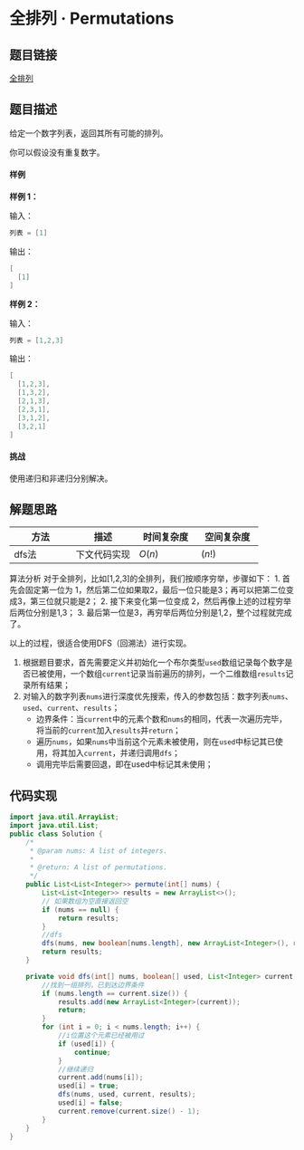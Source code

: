 
#  全排列 · Permutations

## 题目链接

[全排列](https://www.lintcode.com/problem/15/?_from=collection&fromId=161)

## 题目描述
给定一个数字列表，返回其所有可能的排列。

你可以假设没有重复数字。

#### 样例

**样例 1：**

输入：

```java
列表 = [1]
```

输出：

```java
[
  [1]
]
```

**样例 2：**

输入：

```java
列表 = [1,2,3]
```

输出：

```java
[
  [1,2,3],
  [1,3,2],
  [2,1,3],
  [2,3,1],
  [3,1,2],
  [3,2,1]
]
```

#### 挑战

使用递归和非递归分别解决。



## 解题思路
| <div style="width:70pt">方法</div>  |描述 |<div style="width:70pt">时间复杂度</div> |<div style="width:70pt">空间复杂度</div>|
|---|---|---|---|
|  dfs法 | 下文代码实现  | $O(n)$|$(n!)$|

算法分析
对于全排列，比如[1,2,3]的全排列，我们按顺序穷举，步骤如下： 1. 首先会固定第一位为 1，然后第二位如果取2，最后一位只能是3；再可以把第二位变成3，第三位就只能是2； 2. 接下来变化第一位变成 2，然后再像上述的过程穷举后两位分别是1,3； 3. 最后第一位是3，再穷举后两位分别是1,2，整个过程就完成了。

以上的过程，很适合使用DFS（回溯法）进行实现。
1. 根据题目要求，首先需要定义并初始化一个布尔类型`used`数组记录每个数字是否已被使用，一个数组`current`记录当前遍历的排列，一个二维数组`results`记录所有结果；
2. 对输入的数字列表`nums`进行深度优先搜索，传入的参数包括：数字列表`nums`、`used`、`current`、`results`；
   - 边界条件：当`current`中的元素个数和`nums`的相同，代表一次遍历完毕，将当前的`current`加入`results`并`return`；
   - 遍历`nums`，如果`nums`中当前这个元素未被使用，则在`used`中标记其已使用，将其加入`current`，并递归调用`dfs`；
   - 调用完毕后需要回退，即在used中标记其未使用；

## 代码实现

```java
import java.util.ArrayList;
import java.util.List;
public class Solution {
    /*
     * @param nums: A list of integers.
     * 
     * @return: A list of permutations.
     */
    public List<List<Integer>> permute(int[] nums) {
        List<List<Integer>> results = new ArrayList<>();
        // 如果数组为空直接返回空
        if (nums == null) {
            return results;
        }
        //dfs
        dfs(nums, new boolean[nums.length], new ArrayList<Integer>(), results);
        return results;
    }

    private void dfs(int[] nums, boolean[] used, List<Integer> current, List<List<Integer>> results) {
        //找到一组排列，已到达边界条件
        if (nums.length == current.size()) {
            results.add(new ArrayList<Integer>(current));
            return;
        }
        for (int i = 0; i < nums.length; i++) {
            //i位置这个元素已经被用过
            if (used[i]) {
                continue;
            }
            //继续递归
            current.add(nums[i]);
            used[i] = true;
            dfs(nums, used, current, results);
            used[i] = false;
            current.remove(current.size() - 1);
        }
    }
}

```